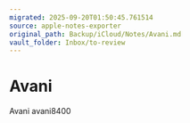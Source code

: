 ```yaml
---
migrated: 2025-09-20T01:50:45.761514
source: apple-notes-exporter
original_path: Backup/iCloud/Notes/Avani.md
vault_folder: Inbox/to-review
---
```

# Avani

Avani 
avani8400
